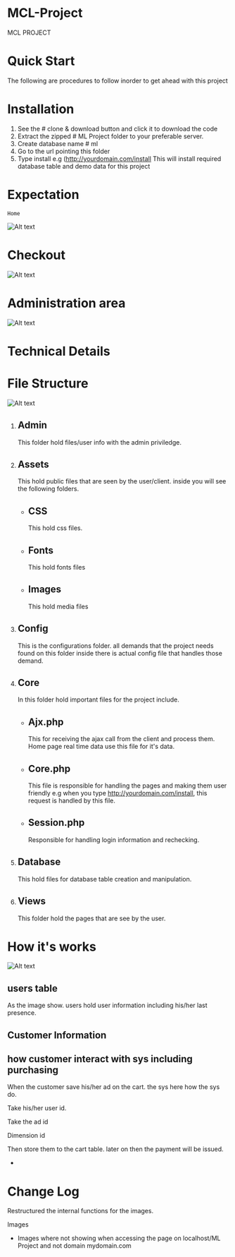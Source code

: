 # MCL-Project
MCL PROJECT


# Quick Start

The following are procedures to follow inorder to get ahead with this project

# Installation

1. See the # clone & download button and click it to download the code
2. Extract the zipped # ML Project folder to your preferable server.
3. Create database name # ml
4. Go to the url pointing this folder
5. Type install e.g (http://yourdomain.com/install
This will install required database table and demo data for this project

# Expectation
    Home
![Alt text](https://github.com/reddeath1/ML-Project/blob/master/assets/images/showcase.PNG?raw=true "showcase")

# Checkout 
![Alt text](https://github.com/reddeath1/ML-Project/blob/master/assets/images/showcase2.PNG?raw=true "showcase")

# Administration area
![Alt text](https://github.com/reddeath1/ML-Project/blob/master/assets/images/showcase1.PNG?raw=true "showcase")

# Technical Details

# File Structure

![Alt text](https://github.com/reddeath1/ML-Project/blob/master/assets/images/showcase3.PNG?raw=true "showcase")

1.  Admin
    -
    This folder hold files/user info with the admin priviledge.
    
2.  Assets
    -
    This hold public files that are seen by the user/client. inside you will see the following folders.
    -  CSS
        -
        This hold css files.
    - Fonts
        -
        This hold fonts files
    - Images
        -
        This hold media files
3.  Config
      -
      This is the configurations folder. all demands that the project needs found on this folder 
      inside there is actual config file that handles those demand.
 
 4. Core
    -
    In this folder hold important files for the project include.
     - Ajx.php 
        -
        This for receiving the ajax call from the client and process them. Home page real time data use this file for it's data.
        
     - Core.php
        -
        This file is responsible for handling the pages and making them user friendly e.g when you type http://yourdomain.com/install, this request is handled by this file.
        
      - Session.php
        -
        Responsible for handling login information and rechecking.
 
 5. Database
    -
    This hold files for database table creation and manipulation.
 6. Views
    -
    This folder hold the pages that are see by the user.
    
 
 # How it's works
 ![Alt text](https://github.com/reddeath1/ML-Project/blob/master/assets/images/database.PNG?raw=true "database")
 
   users table 
   -
   As the image show.
   users hold user information including his/her last presence.
   
   Customer Information
   -
   how customer interact with sys including purchasing
   -
   When the customer save his/her ad on the cart.
   the sys here how the sys do.
   
   Take his/her user id.
   
   Take the ad id 
   
   Dimension id 
   
   Then store them to the cart table. later on then the payment will be issued.

   -
   
   
# Change Log

Restructured the internal functions for the images.

Images
- Images where not showing when accessing the page on localhost/ML Project and not domain mydomain.com 

